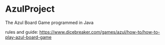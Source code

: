 # AzulProject
The Azul Board Game programmed in Java

rules and guide: https://www.dicebreaker.com/games/azul/how-to/how-to-play-azul-board-game
